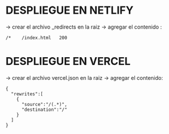 # DESPLIEGUE EN NETLIFY
→ crear el archivo _redirects en la raiz
→ agregar el contenido : 
```
/*    /index.html   200
```

# DESPLIEGUE EN VERCEL
→ crear el archivo vercel.json en la raiz
→ agregar el contenido:
```
{
  "rewrites":[
    {
      "source":"/(.*)",
      "destination":"/"
    }
  ]
}
```

